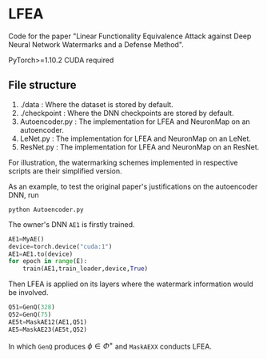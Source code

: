 # LFEA

Code for the paper "Linear Functionality Equivalence Attack against Deep Neural Network Watermarks and a Defense Method". 

PyTorch>=1.10.2
CUDA required

## File structure
1. ./data : Where the dataset is stored by default.
2. ./checkpoint : Where the DNN checkpoints are stored by default.
3. Autoencoder.py : The implementation for LFEA and NeuronMap on an autoencoder.
4. LeNet.py : The implementation for LFEA and NeuronMap on an LeNet.
5. ResNet.py : The implementation for LFEA and NeuronMap on an ResNet.

For illustration, the watermarking schemes implemented in respective scripts are their simplified version. 

As an example, to test the original paper's justifications on the autoencoder DNN, run 

`python Autoencoder.py`

The owner's DNN `AE1` is firstly trained.

```python
AE1=MyAE()
device=torch.device("cuda:1")
AE1=AE1.to(device)
for epoch in range(E):
    train(AE1,train_loader,device,True)
```

Then LFEA is applied on its layers where the watermark information would be involved. 

```python
Q51=GenQ(328)
Q52=GenQ(75)
AE5t=MaskAE12(AE1,Q51)
AE5=MaskAE23(AE5t,Q52)
```

In which `GenQ` produces $\phi\in\Phi^{+}$ and `MaskAEXX` conducts LFEA. 
